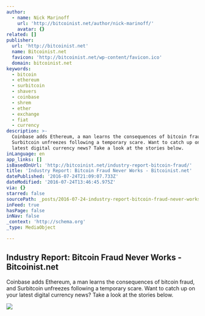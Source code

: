 ```yaml
---
author:
  - name: Nick Marinoff
    url: 'http://bitcoinist.net/author/nick-marinoff/'
    avatar: {}
related: []
publisher:
  url: 'http://bitcoinist.net'
  name: Bitcoinist.net
  favicon: 'http://bitcoinist.net/wp-content/favicon.ico'
  domain: bitcoinist.net
keywords:
  - bitcoin
  - ethereum
  - surbitcoin
  - shavers
  - coinbase
  - shrem
  - ether
  - exchange
  - fiat
  - currency
description: >-
  Coinbase adds Ethereum, a man learns the consequences of bitcoin fraud, and
  Surbitcoin unfreezes following a temporary scare. Want to catch up on your
  latest digital currency news? Take a look at the stories below.
inLanguage: en
app_links: []
isBasedOnUrl: 'http://bitcoinist.net/industry-report-bitcoin-fraud/'
title: 'Industry Report: Bitcoin Fraud Never Works - Bitcoinist.net'
datePublished: '2016-07-24T21:09:07.733Z'
dateModified: '2016-07-24T13:46:45.975Z'
via: {}
starred: false
sourcePath: _posts/2016-07-24-industry-report-bitcoin-fraud-never-works-bitcoinistnet.md
inFeed: true
hasPage: false
inNav: false
_context: 'http://schema.org'
_type: MediaObject

---
```

<article style=""><h1>Industry Report: Bitcoin Fraud Never Works - Bitcoinist.net</h1><p>Coinbase adds Ethereum, a man learns the consequences of bitcoin fraud, and Surbitcoin unfreezes following a temporary scare. Want to catch up on your latest digital currency news? Take a look at the stories below.</p><img src="https://pbs.twimg.com/profile_images/563064869092462592/fLpdtiaZ.png" /></article>